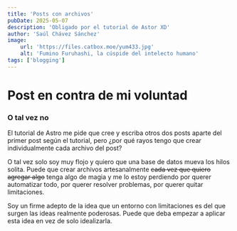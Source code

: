 ```yaml
---
title: 'Posts con archivos'
pubDate: 2025-05-07
description: 'Obligado por el tutorial de Astor XD'
author: 'Saúl Chávez Sánchez'
image:
    url: 'https://files.catbox.moe/yum433.jpg'
    alt: 'Fumino Furuhashi, la cúspide del intelecto humano'
tags: ['blogging']
---
```


# Post en contra de mi voluntad

### O tal vez no

El tutorial de Astro me pide que cree y escriba otros dos posts aparte del primer post
según el tutorial, pero ¿por qué rayos tengo que crear individualmente cada archivo del post?

O tal vez solo soy muy flojo y quiero que una base de datos mueva los hilos solita. Puede que crear 
archivos artesanalmente ~~cada vez que quiero agregar algo~~ tenga algo de magia y me lo estoy perdiendo
por querer automatizar todo, por querer resolver problemas, por querer quitar limitaciones.

Soy un firme adepto de la idea que un entorno con limitaciones es del que surgen las ideas realmente poderosas.
Puede que deba empezar a aplicar esta idea en vez de solo idealizarla.